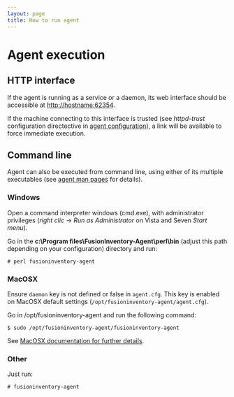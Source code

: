 ```yaml
---
layout: page
title: How to run agent
---
```


# Agent execution

## HTTP interface

If the agent is running as a service or a daemon, its web interface should 
be accessible at <http://hostname:62354>.

If the machine connecting to this interface is trusted (see *httpd-trust*
configuration directective in [agent configuration](configuration.html)), a
link will be available to force immediate execution.

## Command line

Agent can also be executed from command line, using either of its multiple
executables (see [agent man pages](man.html) for details).

### Windows

Open a command interpreter windows (cmd.exe), with administrator privileges
(*right clic* → *Run as Administrator* on Vista and Seven *Start menu*).

Go in the **c:\Program files\FusionInventory-Agent\perl\bin** (adjust this path depending on your configuration) directory and run:

    # perl fusioninventory-agent

### MacOSX

Ensure `daemon` key is not defined or false in `agent.cfg`. This key is enabled on MacOSX default settings (`/opt/fusioninventory-agent/agent.cfg`).

Go in /opt/fusioninventory-agent and run the following command:

    $ sudo /opt/fusioninventory-agent/fusioninventory-agent

See [MacOSX documentation for further details](installation/macosx.html).

### Other

Just run:

    # fusioninventory-agent
